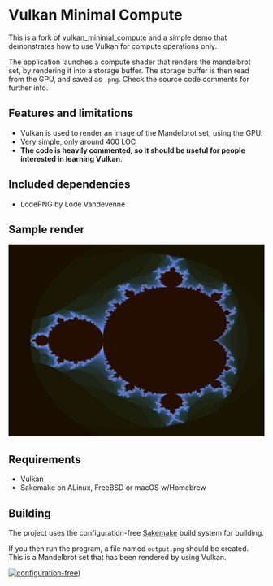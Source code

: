 # Vulkan Minimal Compute

This is a fork of [vulkan_minimal_compute](https://github.com/Erkaman/vulkan_minimal_compute) and a simple demo that demonstrates how to use Vulkan for compute operations only.

The application launches a compute shader that renders the mandelbrot set, by rendering it into a storage buffer.
The storage buffer is then read from the GPU, and saved as `.png`. Check the source code comments
for further info.

## Features and limitations

* Vulkan is used to render an image of the Mandelbrot set, using the GPU.
* Very simple, only around 400 LOC
* **The code is heavily commented, so it should be useful for people interested in learning Vulkan**.

## Included dependencies

* LodePNG by Lode Vandevenne

## Sample render

![](mandelbrot.png)

## Requirements

* Vulkan
* Sakemake on ALinux, FreeBSD or macOS w/Homebrew


## Building

The project uses the configuration-free [Sakemake](https://github.com/xyproto/sakemake) build system for building.

If you then run the program, a file named `output.png` should be created. This is a Mandelbrot set that has been rendered by using Vulkan. 

[![configuration-free](https://raw.githubusercontent.com/xyproto/sakemake/master/img/configuration_free_256.png)](https://github.com/xyproto/sakemake))

